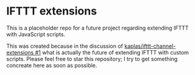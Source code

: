 # IFTTT extensions

This is a placeholder repo for a future project regarding extending IFTTT with JavaScript scripts.

This was created because in the discussion of [kaplas/ifttt-channel-extensions #1](/kaplas/ifttt-channel-extensions/issues/1) what is actually the future of extending IFTTT with custom scripts. Please feel free to star this repository; I try to get something concreate here as soon as possible.
